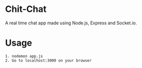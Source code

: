 # Chit-Chat
A real time chat app made using Node.js, Express and Socket.io.
# Usage
```
1. nodemon app.js
2. Go to localhost:3000 on your browser
```
